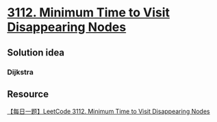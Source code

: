 # [3112. Minimum Time to Visit Disappearing Nodes](https://leetcode.com/problems/minimum-time-to-visit-disappearing-nodes/description/)

## Solution idea
### Dijkstra

## Resource
[【每日一题】LeetCode 3112. Minimum Time to Visit Disappearing Nodes](https://www.youtube.com/watch?v=JPo1wy8FPTo&ab_channel=HuifengGuan)